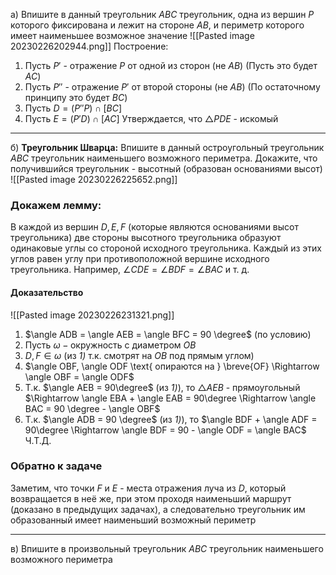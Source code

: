 а) Впишите в данный треугольник $ABC$ треугольник, одна из вершин $P$ которого фиксирована и лежит на стороне $AB$, и периметр которого имеет наименьшее возможное значение
![[Pasted image 20230226202944.png]]
Построение: 
1) Пусть $Р'$ - отражение $Р$ от одной из сторон (не $АВ$) (Пусть это будет $AC$)
2) Пусть $Р''$ - отражение $Р'$ от второй стороны (не $АВ$) (По остаточному принципу это будет $BC$)
3) Пусть $D = (P''P)\cap[BC]$
4) Пусть $E = (P'D)\cap[AC]$
Утверждается, что $\triangle РDЕ$ - искомый
---
б) **Треугольник Шварца:** Впишите в данный остроугольный треугольник $ABC$ треугольник наименьшего возможного периметра. Докажите, что получившийся треугольник - высотный (образован основаниями высот)
![[Pasted image 20230226225652.png]]
### Докажем лемму:
В каждой из вершин $D, E, F$ (которые являются основаниями высот треугольника) две стороны высотного треугольника образуют одинаковые углы со стороной исходного треугольника.
Каждый из этих углов равен углу при противоположной вершине исходного треугольника.
Например, $\angle CDE = \angle BDF = \angle BAC$ и т. д.
#### Доказательство
![[Pasted image 20230226231321.png]]
1) $\angle ADB = \angle AEB = \angle BFC = 90 \degree$ (по условию)
2) Пусть $\omega - \text{окружность с диаметром } OB$
3) $D, F \in \omega$ (из _1)_ т.к. смотрят на $OB$ под прямым углом)
4) $\angle OBF, \angle ODF \text{ опираются на } \breve{OF} \Rightarrow \angle OBF = \angle ODF$
5) Т.к. $\angle AEB = 90\degree$ (из _1)_), то $\triangle AEB$ - прямоугольный $\Rightarrow \angle EBA + \angle EAB = 90\degree \Rightarrow \angle BAC = 90 \degree - \angle OBF$
6) Т.к. $\angle ADB = 90 \degree$ (из _1)_), то $\angle BDF + \angle ADF = 90\degree \Rightarrow \angle BDF = 90 - \angle ODF = \angle BAC$ 
Ч.Т.Д.
### Обратно к задаче
Заметим, что точки $F$ и $E$ - места отражения луча из $D$, который возвращается в неё же, при этом проходя наименьший маршрут (доказано в предыдущих задачах), а следовательно треугольник им образованный имеет наименьший возможный периметр

---
в) Впишите в произвольный треугольник $ABC$ треугольник наименьшего возможного периметра

